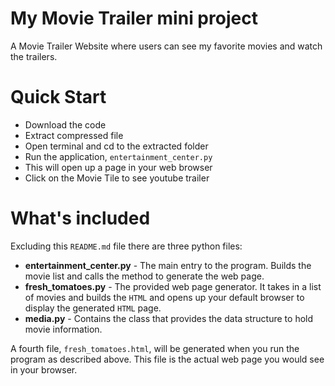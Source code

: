 # My Movie Trailer mini project

A Movie Trailer Website where users can see my favorite movies and watch the trailers.
 
# Quick Start

  - Download the code
  - Extract compressed file
  - Open terminal and cd to the extracted folder
  - Run the application, `entertainment_center.py`
  - This will open up a page in your web browser
  - Click on the Movie Tile to see youtube trailer

# What's included

Excluding this `README.md` file there are three python files:

  - **entertainment_center.py** - The main entry to the program. Builds the movie list and calls the method to generate
   the web page.
  - **fresh_tomatoes.py** - The provided web page generator. It takes in a list of movies and builds the `HTML` and opens up
  your default browser to display the generated `HTML` page.
  - **media.py** - Contains the class that provides the data structure to hold movie information.
  
A fourth file, `fresh_tomatoes.html`, will be generated when you run the program as described above. 
This file is the actual web page you would see in your browser.
